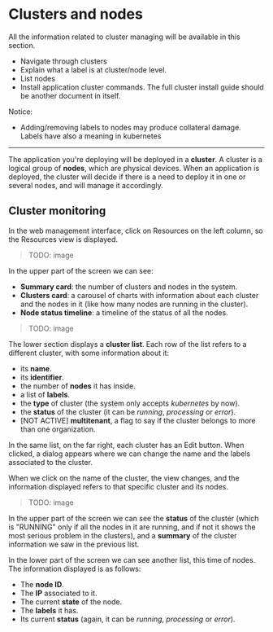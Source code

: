 # Clusters and nodes

All the information related to cluster managing will be available in this section.

- Navigate through clusters
- Explain what a label is at cluster/node level.
- List nodes
- Install application cluster commands. The full cluster install guide should be another document in itself.

Notice:

- Adding/removing labels to nodes may produce collateral damage. Labels have also a meaning in kubernetes

----

The application you're deploying will be deployed in a **cluster**. A cluster is a logical group of **nodes**, which are physical devices. When an application is deployed, the cluster will decide if there is a need to deploy it in one or several nodes, and will manage it accordingly.

## Cluster monitoring

In the web management interface, click on Resources on the left column, so the Resources view is displayed.

> TODO: image

In the upper part of the screen we can see:

- **Summary card**: the number of clusters and nodes in the system.
- **Clusters card**: a carousel of charts with information about each cluster and the nodes in it (like how many nodes are running in the cluster).
- **Node status timeline**: a timeline of the status of all the nodes.

> TODO: image

The lower section displays a **cluster list**. Each row of the list refers to a different cluster, with some information about it:

- its **name**.
- its **identifier**.
- the number of **nodes** it has inside.
- a list of **labels**.
- the **type** of cluster (the system only accepts *kubernetes* by now).
- the **status** of the cluster (it can be *running*, *processing* or *error*).
- [NOT ACTIVE] **multitenant**, a flag to say if the cluster belongs to more than one organization.

In the same list, on the far right, each cluster has an Edit button. When clicked, a dialog appears where we can change the name and the labels associated to the cluster.

When we click on the name of the cluster, the view changes, and the information displayed refers to that specific cluster and its nodes.

> TODO: image

In the upper part of the screen we can see the **status** of the cluster (which is "RUNNING" only if all the nodes in it are running, and if not it shows the most serious problem in the clusters), and a **summary** of the cluster information we saw in the previous list.

In the lower part of the screen we can see another list, this time of nodes. The information displayed is as follows:

- The **node ID**.
- The **IP** associated to it.
- The current **state** of the node.
- The **labels** it has.
- Its current **status** (again, it can be *running*, *processing* or *error*).
